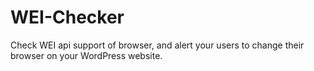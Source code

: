 # WEI-Checker
Check WEI api support of browser, and alert your users to change their browser on your WordPress website.

